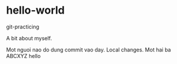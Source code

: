 # hello-world
git-practicing

A bit about myself.

Mot nguoi nao do dung commit vao day. Local changes.
Mot hai ba
ABCXYZ
hello
